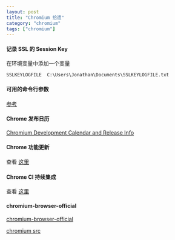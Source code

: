 ```yaml
---
layout: post
title: "Chromium 拾遗"
category: "chromium"
tags: ["chromium"]
---
```



#### 记录 SSL 的 Session Key

在环境变量中添加一个变量

```shell
SSLKEYLOGFILE  C:\Users\Jonathan\Documents\SSLKEYLOGFILE.txt
```

#### 可用的命令行参数

[参考](http://peter.sh/experiments/chromium-command-line-switches/)


#### Chrome 发布日历

[Chromium Development Calendar and Release Info](https://www.chromium.org/developers/calendar)

#### Chrome 功能更新

查看 [这里](https://www.chromestatus.com/features#milestone%3D68)

#### Chrome CI 持续集成

查看 [这里](https://ci.chromium.org/p/chromium/g/main/console)

#### chromium-browser-official

[chromium-browser-official](https://gsdview.appspot.com/chromium-browser-official/?marker=chromium-49.0.2623.11.tar.xz.hashe%40)


[chromium src](https://chromium.googlesource.com/chromium/src.git)

